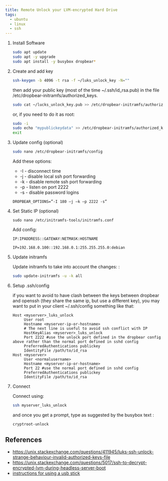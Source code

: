 ```yaml
---
title: Remote Unlock your LVM-encrypted Hard Drive
tags:
  - ubuntu
  - linux
  - ssh
---
```




1. Install Software

    ```bash
    sudo apt update
    sudo apt -y upgrade
    sudo apt install -y busybox dropbear*
    ```

1. Create and add key

    ```bash
    ssh-keygen -b 4096 -t rsa -f ~/luks_unlock_key -N=""
    ```

    then add your public key (most of the time ~/.ssh/id_rsa.pub) in the file /etc/dropbear-initramfs/authorized_keys.
    
    ```bash
    sudo cat ~/lucks_unlock_key.pub >> /etc/dropbear-initramfs/authorized_keys
    ```
    
    or, if you need to do it as root:
    
    ```bash
    sudo -i
    sudo echo "mypublickeydata" >> /etc/dropbear-initramfs/authorized_keys
    exit
    ```

1. Update config (optional)

    ```bash
    sudo nano /etc/dropbear-initramfs/config
    ```
    Add these options: 
    
    * -I - disconnect time
    * -j - disable local ssh port forwarding
    * -k - disable remote ssh port forwarding
    * -p - listen on port 2222
    * -s - disable password logins
    
    ```
    DROPBEAR_OPTIONS=”-I 180 –j –k –p 2222 -s”
    ```

1. Set Static IP (optional)

    ```
    sudo nano /etc/initramfs-tools/initramfs.conf
    ```
    
    Add config:
    
    ```
    IP:IPADDRESS::GATEWAY:NETMASK:HOSTNAME
    ```
    
    ```
    IP=192.168.0.100::192.168.0.1:255.255.255.0:debian
    ```

1. Update initramfs

    Update initramfs to take into account the changes: :

    ```bash
    sudo update-initramfs -u -k all
    ```

1. Setup .ssh/config

    if you want to avoid to have clash between the keys between dropbear and openssh (they share the same ip, but use a different key), you may want to put in your client ~/.ssh/config something like that:

    ```
    Host <myserver>_luks_unlock
         User root
         Hostname <myserver-ip-or-hostname>
         # The next line is useful to avoid ssh conflict with IP
         HostKeyAlias <myserver>_luks_unlock
         Port 2222 #use the unlock port defined in the dropbear config above rather than the normal port defined in sshd config
         PreferredAuthentications publickey
         IdentityFile /path/to/id_rsa
    Host <myserver>
         User <normalusername>
         Hostname <myserver-ip-or-hostname>
         Port 22 #use the normal port defined in sshd config
         PreferredAuthentications publickey
         IdentityFile /path/to/id_rsa
    ```

1. Connect

    Connect using:

    ```bash
    ssh myserver_luks_unlock
    ```

    and once you get a prompt, type as suggested by the busybox text :

    ```bash
    cryptroot-unlock
    ```

## References

* <https://unix.stackexchange.com/questions/411945/luks-ssh-unlock-strange-behaviour-invalid-authorized-keys-file>
* <https://unix.stackexchange.com/questions/5017/ssh-to-decrypt-encrypted-lvm-during-headless-server-boot>
* [instructions for using a usb stick](https://gist.github.com/da-n/4c77d09720f3e5989dd0f6de5fe3cbfb)


